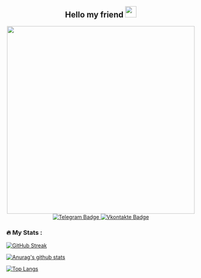 <div id="bages" align="center">
  <h2>
    Hello my friend
    <img src="https://media.giphy.com/media/hvRJCLFzcasrR4ia7z/giphy.gif" width="30px"/>
  </h2>
</div>

<div id="header" align="center">
  <img src="https://media.giphy.com/media/dMVra1hQejLaPzyNLw/giphy.gif" width="500"/>
</div>

<div id="badges" align="center">
  <a href="https://t.me/Faner201">
    <img src="https://img.shields.io/badge/Telegram-blue?style=for-the-badge&logo=telegram&logoColor=white" alt="Telegram Badge"/>
  </a>
  <a href="https://vk.com/finik69">
    <img src="https://img.shields.io/badge/Vkontakte-blue?style=for-the-badge&logo=vkontakte&logoColor=white" alt="Vkontakte Badge"/>
  </a>
</div>

<div id="bages" align="center">
  <img src="https://komarev.com/ghpvc/?username=Faner201&style=flat-square&color=blue" alt=""/>
</div>

### :fire: My Stats :
[![GitHub Streak](http://github-readme-streak-stats.herokuapp.com?user=Faner201&theme=tokyonight&hide_border=true&border_radius=10&ring=DD2727)](https://git.io/streak-stats)

[![Anurag's github stats](https://github-readme-stats.vercel.app/api?username=Faner201&show_icons=true&theme=tokyonight)](https://github.com/anuraghazra/github-readme-stats)

[![Top Langs](https://github-readme-stats.vercel.app/api/top-langs/?username=Faner201&layout=compact&theme=tokyonight&langs_count=5&hide=c%23,hlsl,cmake,shaderlab,html,svelte,c%2B%2B,css)](https://github.com/anuraghazra/github-readme-stats)
